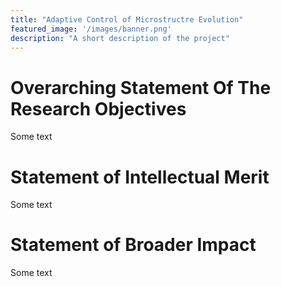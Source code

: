 ```yaml
---
title: "Adaptive Control of Microstructre Evolution"
featured_image: '/images/banner.png'
description: "A short description of the project"
---
```


# Overarching Statement Of The Research Objectives

Some text 


# Statement of Intellectual Merit

Some text

# Statement of Broader Impact

Some text